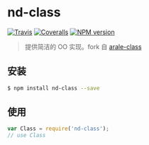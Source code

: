 # nd-class

[![Travis](https://img.shields.io/travis/ndfront/nd-class.svg?style=flat-square)](https://github.com/ndfront/nd-class)
[![Coveralls](https://img.shields.io/coveralls/ndfront/nd-class.svg?style=flat-square)](https://github.com/ndfront/nd-class)
[![NPM version](https://img.shields.io/npm/v/nd-class.svg?style=flat-square)](https://npmjs.org/package/nd-class)

> 提供简洁的 OO 实现。fork 自 [arale-class](https://github.com/aralejs/class)

## 安装

```bash
$ npm install nd-class --save
```

## 使用

```js
var Class = require('nd-class');
// use Class
```
